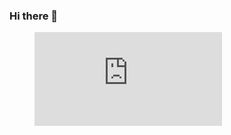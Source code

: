 ### Hi there 👋

<figure><embed src="https://wakatime.com/share/@_sunilthapa_/f50b0729-eb63-4183-b3d5-c1a85388e480.svg"></embed></figure>
